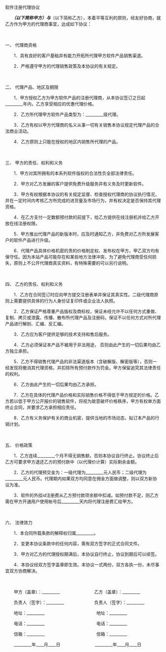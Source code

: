 



软件注册代理协议



 

　　_________（以下简称甲方）与_________（以下简称乙方），本着平等互利的原则，经友好协商，就乙方作为甲方的代理商事宜，达成如下协议：

　　

一、
代理商资格

　　1．具有良好的客户基础并有能力开拓所代理甲方软件产品销售渠道。

　　2．严格遵守甲方的代理销售政策及本协议的有关规定。

　　

二、
代理产品、地区及期限

　　1．甲方授权乙方为甲方软件产品的注册代理商，从本协议签订之日起_________年内，乙方享受相应的优惠代理价格。

　　2．乙方所代理甲方软件产品类型为：_________级代理。

　　3．乙方有权以甲方代理商的名义从事一切有关销售本协议规定代理产品的合法商业活动。

　　4．乙方原则上只能在授权的地区内销售所代理的产品。

　　

三、
甲方的责任、权利和义务

　　1．甲方对其所拥有的本系列软件版权的合法性负全部法律责任。

　　2．甲方对乙方发展的客户提供免费升级服务并有义务及时更新软件。

　　3．甲方有权根据本协议的有关规定监督、检查授权代理商的协议执行情况，并在一定时间内考核乙方所完成的进货量及市场行为，并有权决定是否保持其代理资格。

　　4．在乙方支付一定数额预付款的前提下，给乙方提供在线注册机并给乙方开放在线注册权限。

　　5．甲方推出代理产品的新版本时，应及时通知乙方，并免费对乙方所发展客户的软件产品进行升级。

　　6．代理产品具体价格机密的责的价格制定权、发布权在甲方，甲乙双方均有保守任。因为本站产品可能存在和某些地方法律冲突，为了避免代理商受任何损失，原则上不公开代理商真实资料，有特殊需要的可以另行说明。

　　

四、
乙方的责任、权利和义务

　　1．乙方在合同签订时应向甲方提交注册表单并保证其真实性。二级代理商原则上需要提供具体的行为人身份证复印件或企业法人执照。

　　2．乙方保证严格尊重产品版权及商标权，保证未经允许不以任何方式重做、复制、拷贝或泄露、传播、散布所代理产品及注册码，保证不以任何方式对所代理产品进行解剖、汇编、反汇编。

　　3．乙方应为客户提供足够的技术支持和售后服务。

　　4．乙方必须保证本产品不被用于非法用途， 否则由此产生的一切后果均由乙方独立承担。

　　5．乙方不得销售代理产品的非法渠道版本（含破解版、解密版等），否则一经发现将撤消其代理资格，并扣除所有预付款作为罚金。甲方保留追究其法律责任的权利。

　　6．乙方由此产生的一切后果均由乙方承担。

　　7．乙方在具体的代理产品价格和实际销售价格不得低于甲方规定的价格。乙方若以低于甲方公开报价的销售软件，将视为故意破坏价格秩序，甲方有权单方面终止合同，并要求乙方承担相应责任。

　　8．乙方有义务保护有关的商业机密，提供当地的市场动态，拟订本产品的行销计划。

　　

五、
价格政策

　　1．乙方连续_________个月不得无销售额，否则本协议自行终止。协议终止后乙方可要求甲方退还乙方的预付款中（以代理价计算）实际剩余金额。

　　2．乙方的代理预交金为：一级代理为_________元人民币；二级代理为_________元人民币。代理期内如果双方均同意在佣金方面做调整，则以双方新协议为准。

　　3．软件的外挂id注册费从乙方预付款项余额中扣减。如预付款不足，则乙方需在甲方开通用户使用帐号后_________天内将代理注册费汇给甲方。

　　

六、
法律效力

　　1．本合同所载条款的解释权归属_________。

　　2．变更本协议条款中的任何内容，需有双方签字的正式合同文件。

　　3．甲方对乙方的代理授权期满后，本协议自行终止，协议到期后可以续签。

　　4．本协议经双方签字盖章即生效。本协议一式两份，双方各执一份，未尽事宜双方协商解决。

　　

　　甲方（盖章）：_________　　　　　　　　乙方（盖章）：_________　　

　　负责人（签字）：_________　　　　　　　负责人（签字）：_________　　

　　地址：_________　　　　　　　　　　　　地址：_________　　

　　电话：_________　　　　　　　　　　　　电话：_________　　

　　信箱：_________　　　　　　　　　　　　信箱：_________　　

　　_________年____月____日　　　　　　　　_________年____月____日